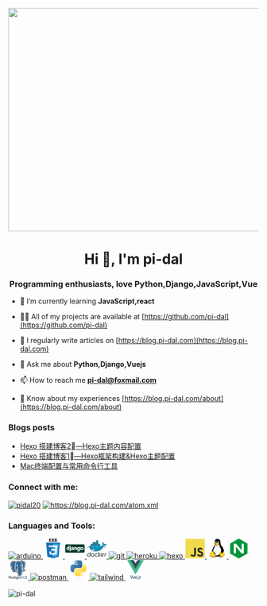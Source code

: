<img src="https://camo.githubusercontent.com/2309797487e5e969659a3b545c96151807b04120a9cc2985f632ec94ba00c9f3/68747470733a2f2f6d656469612e67697068792e636f6d2f6d656469612f53576f536b4e36447854737a71494b4571762f67697068792e676966" width="800" height="450" align="center"></img>
<h1 align="center">Hi 👋, I'm pi-dal</h1>
<h3 align="center">Programming enthusiasts, love Python,Django,JavaScript,Vue</h3>

- 🌱 I’m currently learning **JavaScript,react**

- 👨‍💻 All of my projects are available at [https://github.com/pi-dal](https://github.com/pi-dal)

- 📝 I regularly write articles on [https://blog.pi-dal.com](https://blog.pi-dal.com)

- 💬 Ask me about **Python,Django,Vuejs**

- 📫 How to reach me **pi-dal@foxmail.com**

- 📄 Know about my experiences [https://blog.pi-dal.com/about](https://blog.pi-dal.com/about)

### Blogs posts
<!-- BLOG-POST-LIST:START -->
- [Hexo 搭建博客2⃣️—Hexo主题内容配置](https://blog.pi-dal.com/2020/11/14/Hexo-2/)
- [Hexo 搭建博客1⃣️—Hexo框架构建&Hexo主题配置](https://blog.pi-dal.com/2020/06/27/Hexo-1/)
- [Mac终端配置与常用命令行工具](https://blog.pi-dal.com/2020/06/06/Mac-Terminal/)
<!-- BLOG-POST-LIST:END -->

<h3 align="left">Connect with me:</h3>
<p align="left">
<a href="https://twitter.com/pidal20" target="blank"><img align="center" src="https://cdn.jsdelivr.net/npm/simple-icons@3.0.1/icons/twitter.svg" alt="pidal20" height="30" width="40" /></a>
<a href="/https://blog.pi-dal.com/atom.xml" target="blank"><img align="center" src="https://cdn.jsdelivr.net/npm/simple-icons@3.0.1/icons/rss.svg" alt="https://blog.pi-dal.com/atom.xml" height="30" width="40" /></a>
</p>

<h3 align="left">Languages and Tools:</h3>
<p align="left"> <p align="left"> <a href="https://www.arduino.cc/" target="_blank"> <img src="https://cdn.worldvectorlogo.com/logos/arduino-1.svg" alt="arduino" width="40" height="40"/> </a> <a href="https://www.w3schools.com/css/" target="_blank"> <img src="https://raw.githubusercontent.com/devicons/devicon/master/icons/css3/css3-original-wordmark.svg" alt="css3" width="40" height="40"/> </a> <a href="https://www.djangoproject.com/" target="_blank"> <img src="https://raw.githubusercontent.com/devicons/devicon/master/icons/django/django-original.svg" alt="django" width="40" height="40"/> </a> <a href="https://www.docker.com/" target="_blank"> <img src="https://raw.githubusercontent.com/devicons/devicon/master/icons/docker/docker-original-wordmark.svg" alt="docker" width="40" height="40"/> </a> <a href="https://git-scm.com/" target="_blank"> <img src="https://www.vectorlogo.zone/logos/git-scm/git-scm-icon.svg" alt="git" width="40" height="40"/> </a> <a href="https://heroku.com" target="_blank"> <img src="https://www.vectorlogo.zone/logos/heroku/heroku-icon.svg" alt="heroku" width="40" height="40"/> </a> <a href="hexo.io/" target="_blank"> <img src="https://www.vectorlogo.zone/logos/hexoio/hexoio-icon.svg" alt="hexo" width="40" height="40"/> </a> <a href="https://developer.mozilla.org/en-US/docs/Web/JavaScript" target="_blank"> <img src="https://raw.githubusercontent.com/devicons/devicon/master/icons/javascript/javascript-original.svg" alt="javascript" width="40" height="40"/> </a> <a href="https://www.linux.org/" target="_blank"> <img src="https://raw.githubusercontent.com/devicons/devicon/master/icons/linux/linux-original.svg" alt="linux" width="40" height="40"/> </a> <a href="https://www.nginx.com" target="_blank"> <img src="https://raw.githubusercontent.com/devicons/devicon/master/icons/nginx/nginx-original.svg" alt="nginx" width="40" height="40"/> </a> <a href="https://www.postgresql.org" target="_blank"> <img src="https://raw.githubusercontent.com/devicons/devicon/master/icons/postgresql/postgresql-original-wordmark.svg" alt="postgresql" width="40" height="40"/> </a> <a href="https://postman.com" target="_blank"> <img src="https://www.vectorlogo.zone/logos/getpostman/getpostman-icon.svg" alt="postman" width="40" height="40"/> </a> <a href="https://www.python.org" target="_blank"> <img src="https://raw.githubusercontent.com/devicons/devicon/master/icons/python/python-original.svg" alt="python" width="40" height="40"/> </a> <a href="https://tailwindcss.com/" target="_blank"> <img src="https://www.vectorlogo.zone/logos/tailwindcss/tailwindcss-icon.svg" alt="tailwind" width="40" height="40"/> </a> <a href="https://vuejs.org/" target="_blank"> <img src="https://raw.githubusercontent.com/devicons/devicon/master/icons/vuejs/vuejs-original-wordmark.svg" alt="vuejs" width="40" height="40"/> </a> </p>
<p><img align="center" src="https://github-readme-streak-stats.herokuapp.com/?user=pi-dal&" alt="pi-dal" /></p>
